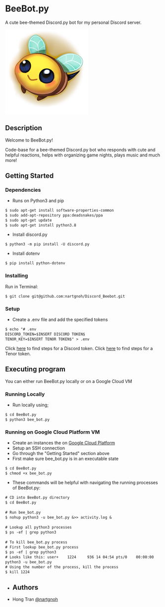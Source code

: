 # BeeBot.py

A cute bee-themed Discord.py bot for my personal Discord server.

![BeeBot](SmileBee.png)

## Description

Welcome to BeeBot.py!

Code-base for a bee-themed Discord.py bot who responds with cute and helpful reactions, helps with organizing game nights, plays music and much more!

## Getting Started

### Dependencies

* Runs on Python3 and pip
```
$ sudo apt-get install software-properties-common
$ sudo add-apt-repository ppa:deadsnakes/ppa
$ sudo apt-get update
$ sudo apt-get install python3.8
```

* Install discord.py
```
$ python3 -m pip install -U discord.py
```
* Install dotenv
```
$ pip install python-dotenv
```
  
### Installing

Run in Terminal:
```
$ git clone git@github.com:nartgnoh/Discord_Beebot.git
```

### Setup

* Create a .env file and add the specified tokens
```
$ echo "# .env
DISCORD_TOKEN=$INSERT DISCORD TOKEN$
TENOR_KEY=$INSERT TENOR TOKEN$" > .env
```
Click [here](https://discord.com/developers/applications/) to find steps for a Discord token.
Click [here](https://tenor.com/gifapi) to find steps for a Tenor token.

## Executing program

You can either run BeeBot.py locally or on a Google Cloud VM
### Running Locally

* Run locally using;
```
$ cd BeeBot.py
$ python3 bee_bot.py
```

### Running on Google Cloud Platform VM

* Create an instances the on [Google Cloud Platform](https://console.cloud.google.com/compute/instances)
* Setup an SSH connection
* Go through the "Getting Started" section above
* First make sure bee_bot.py is in an executable state
```
$ cd BeeBot.py
$ chmod +x bee_bot.py
```
* These commands will be helpful with navigating the running processes of BeeBot.py:
```
# CD into BeeBot.py directory
$ cd BeeBot.py

# Run bee_bot.py
$ nohup python3 -u bee_bot.py &>> activity.log &

# Lookup all python3 processes
$ ps -ef | grep python3

# To kill bee_bot.py process
# First lookup bee_bot.py process
$ ps -ef | grep python3
# Looks like this: user+    1224     936 14 04:54 pts/0    00:00:00 python3 -u bee_bot.py
# Using the number of the process, kill the process
$ kill 1224
```
* ## Authors

* Hong Tran [@nartgnoh](https://github.com/nartgnoh)
